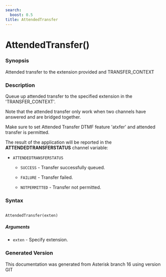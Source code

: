 ```yaml
---
search:
  boost: 0.5
title: AttendedTransfer
---
```


# AttendedTransfer()

### Synopsis

Attended transfer to the extension provided and TRANSFER_CONTEXT

### Description

Queue up attended transfer to the specified extension in the 'TRANSFER\_CONTEXT'.<br>

Note that the attended transfer only work when two channels have answered and are bridged together.<br>

Make sure to set Attended Transfer DTMF feature 'atxfer' and attended transfer is permitted.<br>

The result of the application will be reported in the **ATTENDEDTRANSFERSTATUS** channel variable:<br>


* `ATTENDEDTRANSFERSTATUS`

    * `SUCCESS` - Transfer successfully queued.

    * `FAILURE` - Transfer failed.

    * `NOTPERMITTED` - Transfer not permitted.

### Syntax


```

AttendedTransfer(exten)
```
##### Arguments


* `exten` - Specify extension.<br>


### Generated Version

This documentation was generated from Asterisk branch 16 using version GIT 